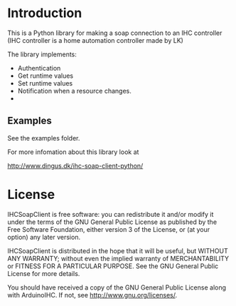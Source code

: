 # Introduction

This is a Python library for making a soap connection to an IHC controller
(IHC controller is a home automation controller made by LK)

The library implements:

* Authentication
* Get runtime values
* Set runtime values
* Notification when a resource changes. 
* 
## Examples

See the examples folder.

For more infomation about this library look at

http://www.dingus.dk/ihc-soap-client-python/


# License

IHCSoapClient is free software: you can redistribute it and/or modify
it under the terms of the GNU General Public License as published by
the Free Software Foundation, either version 3 of the License, or
(at your option) any later version.

IHCSoapClient is distributed in the hope that it will be useful,
but WITHOUT ANY WARRANTY; without even the implied warranty of
MERCHANTABILITY or FITNESS FOR A PARTICULAR PURPOSE.  See the
GNU General Public License for more details.

You should have received a copy of the GNU General Public License
along with ArduinoIHC.  If not, see <http://www.gnu.org/licenses/>.

